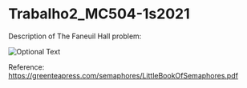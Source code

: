 # Trabalho2_MC504-1s2021

Description of The Faneuil Hall problem:

![Optional Text](../master/The%20Faneuil%20Hall%20problem.png)

Reference: https://greenteapress.com/semaphores/LittleBookOfSemaphores.pdf

